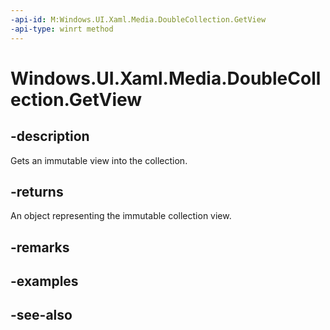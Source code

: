 ```yaml
---
-api-id: M:Windows.UI.Xaml.Media.DoubleCollection.GetView
-api-type: winrt method
---
```


<!-- Method syntax
public Windows.Foundation.Collections.IVectorView<double> GetView()
-->

# Windows.UI.Xaml.Media.DoubleCollection.GetView

## -description
Gets an immutable view into the collection.



## -returns
An object representing the immutable collection view.

## -remarks

## -examples

## -see-also
